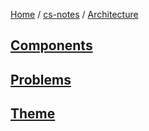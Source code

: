 [Home](https://mengxianbin.github.io) /
[cs-notes](https://mengxianbin.github.io/cs-notes/site) /
[Architecture](https://mengxianbin.github.io/cs-notes/site/Architecture)

## [Components](https://mengxianbin.github.io/cs-notes/site/Architecture/Components/)

## [Problems](https://mengxianbin.github.io/cs-notes/site/Architecture/Problems/)

## [Theme](https://mengxianbin.github.io/cs-notes/site/Architecture/Theme/)
